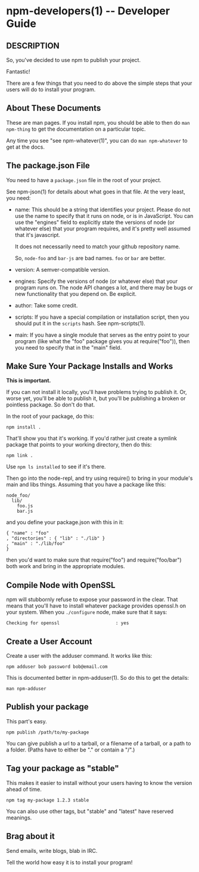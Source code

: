 npm-developers(1) -- Developer Guide
====================================

## DESCRIPTION

So, you've decided to use npm to publish your project.

Fantastic!

There are a few things that you need to do above the simple steps
that your users will do to install your program.

## About These Documents

These are man pages.  If you install npm, you should be able to
then do `man npm-thing` to get the documentation on a particular
topic.

Any time you see "see npm-whatever(1)", you can do `man npm-whatever`
to get at the docs.

## The package.json File

You need to have a `package.json` file in the root of your project.

See npm-json(1) for details about what goes in that file.  At the very
least, you need:

* name:
  This should be a string that identifies your project.  Please do not
  use the name to specify that it runs on node, or is in JavaScript.
  You can use the "engines" field to explicitly state the versions of
  node (or whatever else) that your program requires, and it's pretty
  well assumed that it's javascript.
  
  It does not necessarily need to match your github repository name.
  
  So, `node-foo` and `bar-js` are bad names.  `foo` or `bar` are better.

* version:
  A semver-compatible version.

* engines:
  Specify the versions of node (or whatever else) that your program
  runs on.  The node API changes a lot, and there may be bugs or new
  functionality that you depend on.  Be explicit.

* author:
  Take some credit.

* scripts:
  If you have a special compilation or installation script, then you
  should put it in the `scripts` hash.  See npm-scripts(1).

* main:
  If you have a single module that serves as the entry point to your
  program (like what the "foo" package gives you at require("foo")),
  then you need to specify that in the "main" field.

## Make Sure Your Package Installs and Works

**This is important.**

If you can not install it locally, you'll have 
problems trying to publish it.  Or, worse yet, you'll be able to
publish it, but you'll be publishing a broken or pointless package.
So don't do that.

In the root of your package, do this:

    npm install .

That'll show you that it's working.  If you'd rather just create a symlink
package that points to your working directory, then do this:

    npm link .

Use `npm ls installed` to see if it's there.

Then go into the node-repl, and try using require() to bring in your module's
main and libs things.  Assuming that you have a package like this:

    node_foo/
      lib/
        foo.js
        bar.js

and you define your package.json with this in it:

    { "name" : "foo"
    , "directories" : { "lib" : "./lib" }
    , "main" : "./lib/foo"
    }

then you'd want to make sure that require("foo") and require("foo/bar") both
work and bring in the appropriate modules.

## Compile Node with OpenSSL

npm will stubbornly refuse to expose your password in the clear.  That
means that you'll have to install whatever package provides openssl.h
on your system.  When you `./configure` node, make sure that it says:

    Checking for openssl                     : yes

## Create a User Account

Create a user with the adduser command.  It works like this:

    npm adduser bob password bob@email.com

This is documented better in npm-adduser(1).  So do this to get the
details:

    man npm-adduser

## Publish your package

This part's easy.

    npm publish /path/to/my-package

You can give publish a url to a tarball, or a filename of a tarball,
or a path to a folder.  (Paths have to either be "." or contain a "/".)

## Tag your package as "stable"

This makes it easier to install without your users having to know the
version ahead of time.

    npm tag my-package 1.2.3 stable

You can also use other tags, but "stable" and "latest" have reserved
meanings.

## Brag about it

Send emails, write blogs, blab in IRC.

Tell the world how easy it is to install your program!

